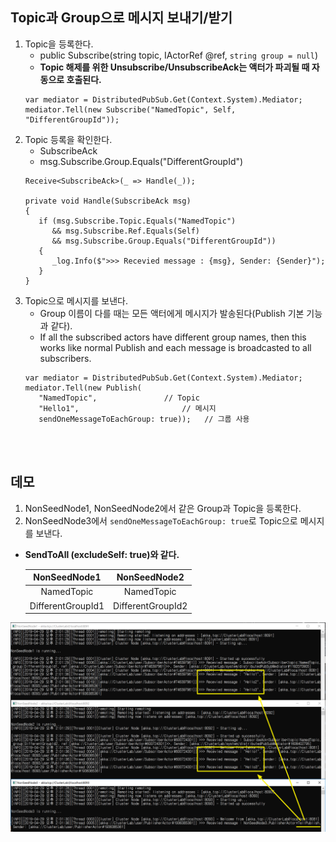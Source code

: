 ## Topic과 Group으로 메시지 보내기/받기
1. Topic을 등록한다.
   - public Subscribe(string topic, IActorRef @ref, `string group = null`)
   - **Topic 해제를 위한 Unsubscribe/UnsubscribeAck는 액터가 파괴될 때 자동으로 호출된다.**
   ```
   var mediator = DistributedPubSub.Get(Context.System).Mediator;
   mediator.Tell(new Subscribe("NamedTopic", Self, "DifferentGroupId"));
   ```
1. Topic 등록을 확인한다.
   - SubscribeAck
   - msg.Subscribe.Group.Equals("DifferentGroupId")
   ```
   Receive<SubscribeAck>(_ => Handle(_));
   
   private void Handle(SubscribeAck msg)
   {
      if (msg.Subscribe.Topic.Equals("NamedTopic")
   	     && msg.Subscribe.Ref.Equals(Self)
   	     && msg.Subscribe.Group.Equals("DifferentGroupId"))
      {
   	     _log.Info($">>> Recevied message : {msg}, Sender: {Sender}");
      }
   }
   ```
1. Topic으로 메시지를 보낸다.
   - Group 이름이 다를 때는 모든 액터에게 메시지가 발송된다(Publish 기본 기능과 같다).
   - If all the subscribed actors have different group names, then this works like normal Publish and each message is broadcasted to all subscribers.
   ```
   var mediator = DistributedPubSub.Get(Context.System).Mediator;
   mediator.Tell(new Publish(
      "NamedTopic",               // Topic
      "Hello1",                       // 메시지
      sendOneMessageToEachGroup: true));   // 그룹 사용
   ```

<br/>
<br/>

## 데모
1. NonSeedNode1, NonSeedNode2에서 같은 Group과 Topic을 등록한다.
2. NonSeedNode3에서 `sendOneMessageToEachGroup: true`로 Topic으로 메시지를 보낸다.
- **SendToAll (excludeSelf: true)와 같다.**

   | NonSeedNode1 | NonSeedNode2 |
   |:--:|:--:|
   | NamedTopic | NamedTopic |
   | DifferentGroupId1 | DifferentGroupId2 |

![](./Images/Demo.png)
